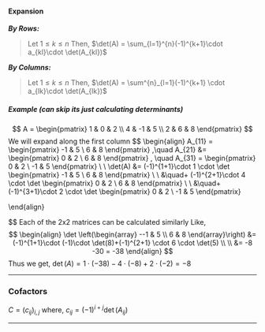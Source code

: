 #### Expansion

***By Rows:***
> Let $1 \leq k \leq n$ 
> Then, 
> 	$\det(A) = \sum_{l=1}^{n}(-1)^{k+1}\cdot a_{kl}\cdot \det(A_{kl})$

***By Columns:***
> Let $1 \leq k \leq n$
> Then, 
> 	$\det(A) = \sum^{n}_{l=1}(-1)^{k+1} \cdot a_{lk}\cdot \det(A_{lk})$

##### Example (can skip its just calculating determinants)
$$
A = \begin{pmatrix}
1 & 0 & 2 \\
4 & -1 & 5 \\
2 & 6 & 8
\end{pmatrix}
$$
We will expand along the first column
$$
\begin{align}
A_{11} = \begin{pmatrix}
-1 & 5 \\
6 & 8
\end{pmatrix}
,\quad A_{21} &= \begin{pmatrix}
0 & 2 \\
6 & 8
\end{pmatrix}
, \quad A_{31} = \begin{pmatrix}
0 & 2 \\
-1 & 5
\end{pmatrix} \\ \\
\det(A) &= (-1)^{1+1}\cdot 1 \cdot \det \begin{pmatrix}
-1 & 5 \\
6 & 8
\end{pmatrix} \\ \\
&\quad+ (-1)^{2+1}\cdot 4 \cdot \det \begin{pmatrix}
0 & 2 \\
6 & 8
\end{pmatrix} \\  \\
&\quad+ (-1)^{3+1}\cdot 2 \cdot \det \begin{pmatrix}
0 & 2 \\
-1 & 5
\end{pmatrix}


\end{align}


$$
Each of the $2$x$2$ matrices can be calculated similarly
Like,
$$
\begin{align}
\det \left(\begin{array}
--1 & 5 \\
6 & 8
\end{array}\right) &= 
(-1)^{1+1}\cdot (-1)\cdot \det(8)+(-1)^{2+1} \cdot 6 \cdot \det(5) \\ \\
&= -8 -30 = -38
\end{align}
$$
Thus we get,
	$\det(A)=1\cdot(-38)-4\cdot(-8)+2\cdot(-2) = -8$

---
### Cofactors

$C = (c_{ij})_{i,j}$
where,
	$c_{ij}=(-1)^{i+j}\det(A_{ij})$

---
